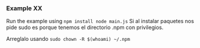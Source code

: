 ###  Example XX

Run the example using
`
npm install
node main.js
`
Si al instalar paquetes nos pide sudo es porque tenemos el directorio .npm con privilegios.

Arreglalo usando
`
sudo chown -R $(whoami) ~/.npm
`
